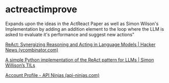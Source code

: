 # actreactimprove
Expands upon the ideas in the ActReact Paper as well as Simon Wilson's Implementation by adding an addition element to the loop where the LLM is asked to evaluate it's performance and suggest new actions"

[ReAct: Synergizing Reasoning and Acting in Language Models | Hacker News (ycombinator.com)](https://news.ycombinator.com/item?id=35238937)

[A simple Python implementation of the ReAct pattern for LLMs | Simon Willison’s TILs](https://til.simonwillison.net/llms/python-react-pattern)

[Account Profile - API Ninjas (api-ninjas.com)](https://api-ninjas.com/profile)